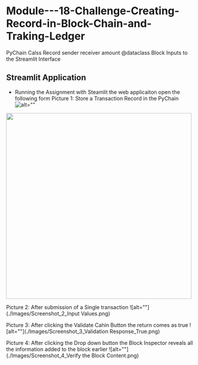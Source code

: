 # Module---18-Challenge-Creating-Record-in-Block-Chain-and-Traking-Ledger
PyChain Calss Record sender receiver amount @dataclass Block Inputs to the Streamlit Interface
## Streamlit Application
- Running the Assignment with Steamlit the web applicaiton open the following form
Picture 1:  Store a Transaction Record in the PyChain
![alt=""](Images/Screenshot_1.png)

<img src=".Images/Screenshot_1.png" width = "500"> <br>

Picture 2: After submission of a Single transaction
![alt=""](./Images/Screenshot_2_Input Values.png)
 
 Picture 3: After clicking the Validate Cahin Button the return comes as true
![alt=""](./Images/Screenshot_3_Validation Response_True.png)

 Picture 4: After clicking the Drop down button the Block Inspector reveals all the information added to the block earlier
![alt=""](./Images/Screenshot_4_Verify the Block Content.png)